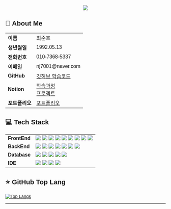 <div align="center">
<img src="https://capsule-render.vercel.app/api?type=waving&color=FFE880&height=150&section=header&text=Welcome&nbsp;haracedaily's&nbsp;Github&fontSize=20" />
</div>

<h2 style="font-family: 'Arial', sans-serif;">👋 About Me</h2>

<div style="font-family: 'Arial', sans-serif;">

<table>
  <tr>
    <td>
      <strong>이름</strong>
    </td>
    <td>
      최준호
    </td>
  </tr>
  <tr>
    <td>
      <strong>생년월일</strong>
    </td>
    <td>
      1992.05.13
    </td>
  </tr>
  <tr>
    <td>
      <strong>전화번호</strong>
    </td>
    <td>
      010-7368-5337
    </td>
  </tr>
  <tr>
    <td>
      <strong>이메일</strong>
    </td>
    <td>
      nj7001@naver.com
    </td>
  </tr>
  <tr>
    <td>
      <strong>GitHub</strong>
    </td>
    <td>
      <a href="https://github.com/haracedaily/studyList">깃허브 학습코드</a>
    </td>
  </tr>
  <tr>
    <td>
      <strong>Notion</strong>
    </td>
    <td>
    <a href="https://ripe-potato-6b7.notion.site/17ccb7b25b6380238061d8af723d1fd7?pvs=4">학습과정</a>
    <br>
    <a href="https://ripe-potato-6b7.notion.site/199cb7b25b63806cb824cac34c385531?v=199cb7b25b6380e4bb44000c5a535989&pvs=4">프로젝트</a>
        </td>
    </tr>
  <tr>
    <td>
      <strong>포트폴리오</strong>
    </td>
    <td>
      <a href="https://portfolio-silk-eight-20.vercel.app/">포트폴리오</a>
    </td>
  </tr>
</table>

</div>


<h2 style="font-family: 'Arial', sans-serif;">💻 Tech Stack</h2>

<div style="font-family: 'Arial', sans-serif;">
<table>
  <tr><td><strong>FrontEnd</strong></td>
    <td>
      <img src="https://img.shields.io/badge/html5-%23E34F26.svg?&style=for-the-badge&logo=html5&logoColor=white" />
      <img src="https://img.shields.io/badge/javascript-%23F7DF1E.svg?&style=for-the-badge&logo=javascript&logoColor=black" />
      <img src="https://img.shields.io/badge/css3-%231572B6.svg?&style=for-the-badge&logo=css3&logoColor=white" />
      <img src="https://img.shields.io/badge/jquery-%230769AD.svg?&style=for-the-badge&logo=jquery&logoColor=white" />
      <img src="https://img.shields.io/badge/react-%2361DAFB.svg?&style=for-the-badge&logo=react&logoColor=black" />
      <img src="https://img.shields.io/badge/tailwind%20css-%2338B2AC.svg?&style=for-the-badge&logo=tailwind%20css&logoColor=white" />
      <img src="https://img.shields.io/badge/-Ant Design-0170FE?style=for-the-badge&logo=antdesign&logoColor=white"/>
      <img src="https://img.shields.io/badge/-Bootstrap-7952B3?style=for-the-badge&logo=bootstrap&logoColor=white"/>
      <img src="https://img.shields.io/badge/thymeleaf-%23005F0F.svg?&style=for-the-badge&logo=thymeleaf&logoColor=white" />
      </td>
  </tr>
  <tr><td><strong>BackEnd</strong></td>
    <td>
      <img src="https://img.shields.io/badge/node.js-%23339933.svg?&style=for-the-badge&logo=node.js&logoColor=white" />
      <img src="https://img.shields.io/badge/express.js-%23339933.svg?&style=for-the-badge&logo=node.js&logoColor=white" />
      <img src="https://img.shields.io/badge/nodemon-%2376D04B.svg?&style=for-the-badge&logo=nodemon&logoColor=black" />
      <img src="https://img.shields.io/badge/-Nunjucks-1C4913?style=for-the-badge&logo=nunjucks&logoColor=white"/>
      <img src="https://img.shields.io/badge/java-%23007396.svg?&style=for-the-badge&logo=java&logoColor=white" />
      <img src="https://img.shields.io/badge/spring-%236DB33F.svg?&style=for-the-badge&logo=spring&logoColor=white" />
      <img src="https://img.shields.io/badge/-PWA-5A0FC8?style=for-the-badge&logo=pwa&logoColor=white"/>
      </td></tr>
  <tr><td><strong>Database</strong></td>
    <td>
      <img src="https://img.shields.io/badge/oracle-%23F80000.svg?&style=for-the-badge&logo=oracle&logoColor=white" />
      <img src="https://img.shields.io/badge/mysql-%234479A1.svg?&style=for-the-badge&logo=mysql&logoColor=white" />
      <img src="https://img.shields.io/badge/mariaDB-003545?&style=for-the-badge&logo=mariadb&logoColor=white" />
      <img src="https://img.shields.io/badge/supabase-%233ECF8E.svg?&style=for-the-badge&logo=supabase&logoColor=white" />
      <img src="https://img.shields.io/badge/MsSql-%23F80000.svg?&style=for-the-badge&logo=oracle&logoColor=white" />
    </td></tr>
  <tr><td><strong>IDE</strong></td>
  <td>
    <img src="https://img.shields.io/badge/-WebStorm-000000?style=for-the-badge&logo=webstorm&logoColor=white"/>
    <img src="https://img.shields.io/badge/-Visual Studio-5C2D91?style=for-the-badge&logo=visualstudio&logoColor=white"/>
    <img src="https://img.shields.io/badge/-Eclipse IDE-2C2255?style=for-the-badge&logo=eclipseide&logoColor=white"/>
    <img src="https://img.shields.io/badge/-IntelliJ IDEA-000000?style=for-the-badge&logo=intellijidea&logoColor=white"/>
  </td>
  </tr>
</table>

<h2 style="font-family: 'Arial', sans-serif;">⭐ GitHub Top Lang</h2>

[![Top Langs](https://github-readme-stats.vercel.app/api/top-langs/?username=haracedaily)](https://github.com/haracedaily/github-readme-stats)
    


</div>

---


<!--
## Hi there 👋
**haracedaily/haracedaily** is a ✨ _special_ ✨ repository because its `README.md` (this file) appears on your GitHub profile.

Here are some ideas to get you started:

- 🔭 I’m currently working on ...
- 🌱 I’m currently learning ...
- 👯 I’m looking to collaborate on ...
- 🤔 I’m looking for help with ...
- 💬 Ask me about ...
- 📫 How to reach me: ...
- 😄 Pronouns: ...
- ⚡ Fun fact: ...
-->
